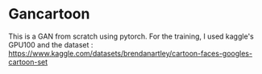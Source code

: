 # Gancartoon
This is a GAN from scratch using pytorch. For the training, I used kaggle's GPU100 and the dataset : https://www.kaggle.com/datasets/brendanartley/cartoon-faces-googles-cartoon-set
